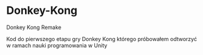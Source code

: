 # Donkey-Kong
Donkey Kong Remake

Kod do pierwszego etapu gry Donkey Kong którego próbowałem odtworzyć w ramach nauki programowania w Unity

